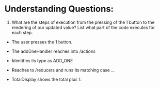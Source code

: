 # Understanding Questions:
1. What are the steps of execution from the pressing of the 1 button to the rendering of our updated value? List what part of the code executes for each step.
* The user presses the 1 button.
* The addOneHandler reaches into /actions
* Identifies its type as ADD_ONE
* Reaches to /reducers and runs its matching case
...

* TotalDisplay shows the total plus 1.

